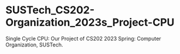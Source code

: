 # SUSTech_CS202-Organization_2023s_Project-CPU
 Single Cycle CPU: Our Project of CS202 2023 Spring: Computer Organization, SUSTech.
